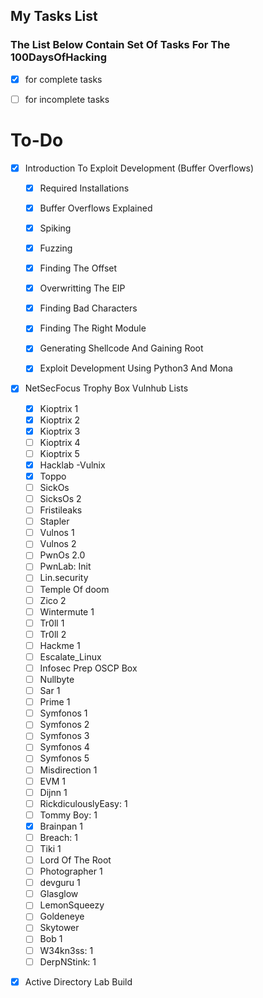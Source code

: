 ## My Tasks List

### The List Below Contain Set Of Tasks For The 100DaysOfHacking 

-  [x] for complete tasks  

-  [ ] for incomplete tasks 

# To-Do


- [x]  Introduction To Exploit Development (Buffer Overflows) 

     - [x]  Required Installations
     - [x]  Buffer Overflows Explained
     - [x]  Spiking
     - [x]  Fuzzing
     - [x]  Finding The Offset
     - [x]  Overwritting The EIP
     - [x]  Finding Bad Characters
     - [x]  Finding The Right Module
     - [x]  Generating Shellcode And Gaining Root
     - [x]  Exploit Development Using Python3 And Mona


- [x]   NetSecFocus Trophy Box Vulnhub Lists

     - [x]  Kioptrix 1
     - [x]  Kioptrix 2
     - [x]  Kioptrix 3
     - [ ]  Kioptrix 4
     - [ ]  Kioptrix 5
     - [x]  Hacklab -Vulnix
     - [x]  Toppo
     - [ ]  SickOs
     - [ ]  SicksOs 2
     - [ ]  Fristileaks
     - [ ]  Stapler
     - [ ]  Vulnos 1
     - [ ]  Vulnos 2
     - [ ]  PwnOs 2.0
     - [ ]  PwnLab: Init
     - [ ]  Lin.security
     - [ ]  Temple Of doom
     - [ ]  Zico 2
     - [ ]  Wintermute 1
     - [ ]  Tr0ll 1
     - [ ]  Tr0ll 2
     - [ ]  Hackme 1
     - [ ]  Escalate_Linux
     - [ ]  Infosec Prep OSCP Box
     - [ ]  Nullbyte
     - [ ]  Sar 1
     - [ ]  Prime 1
     - [ ]  Symfonos 1
     - [ ]  Symfonos 2
     - [ ]  Symfonos 3
     - [ ]  Symfonos 4
     - [ ]  Symfonos 5
     - [ ]  Misdirection 1
     - [ ]  EVM 1
     - [ ]  Dijnn 1
     - [ ]  RickdiculouslyEasy: 1
     - [ ]  Tommy Boy: 1
     - [x]  Brainpan 1
     - [ ]  Breach: 1
     - [ ]  Tiki 1
     - [ ]  Lord Of The Root
     - [ ]  Photographer 1
     - [ ]  devguru 1
     - [ ]  Glasglow
     - [ ]  LemonSqueezy
     - [ ]  Goldeneye
     - [ ]  Skytower
     - [ ]  Bob 1
     - [ ]  W34kn3ss: 1 
     - [ ]  DerpNStink: 1
 
- [x]    Active Directory Lab Build 
